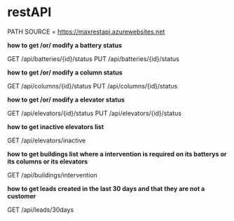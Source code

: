# restAPI

PATH SOURCE = https://maxrestapi.azurewebsites.net


**how to get /or/ modify a battery status**

GET /api/batteries/{id}/status
PUT /api/batteries/{id}/status

**how to get /or/ modify a column status**

GET /api/columns/{id}/status
PUT /api/columns/{id}/status


**how to get /or/ modify a elevator status**

GET /api/elevators/{id}/status
PUT /api/elevators/{id}/status


**how to get inactive elevators list**

GET /api/elevators/inactive


**how to get buildings list where a intervention is required on its batterys or its columns or its elevators**

GET /api/buildings/intervention

**how to get leads created in the last 30 days and that they are not a customer**

GET /api/leads/30days
